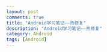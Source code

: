 ```yaml
---
layout: post
comments: true
title: "Android学习笔记——热修复"
description: "Android学习笔记——热修复"
category: Android
tags: [Android]
---
```




<!--more-->
